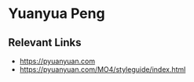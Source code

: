 # Yuanyua Peng


## Relevant Links
- https://pyuanyuan.com
- https://pyuanyuan.com/MO4/styleguide/index.html